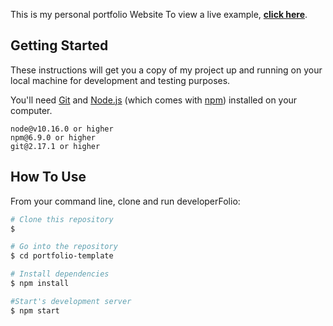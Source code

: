 This is my personal portfolio Website
To view a live example, **[click here](https:https://vishalsinghrajput.netlify.app/)**.


## Getting Started

These instructions will get you a copy of my project up and running on your local machine for development and testing purposes.

You'll need [Git](https://git-scm.com) and [Node.js](https://nodejs.org/en/download/) (which comes with [npm](http://npmjs.com)) installed on your computer.

```
node@v10.16.0 or higher
npm@6.9.0 or higher
git@2.17.1 or higher
```


## How To Use 

From your command line, clone and run developerFolio:

```bash
# Clone this repository
$ 

# Go into the repository
$ cd portfolio-template

# Install dependencies
$ npm install

#Start's development server
$ npm start
```


